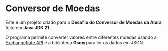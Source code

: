 # Conversor de Moedas

Este é um projeto criado para o **Desafio do Conversor de Moedas da Alura**, feito em **Java JDK 21**.

O programa permite converter valores entre diferentes moedas usando a [ExchangeRate API](https://www.exchangerate-api.com/) e a biblioteca **Gson** para ler os dados em JSON.
